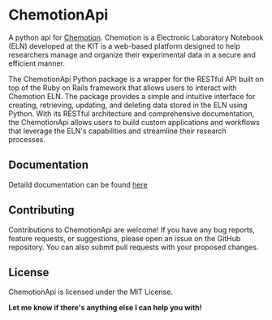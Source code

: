 # ChemotionApi

A python api for [Chemotion](https://chemotion.net/). Chemotion is a Electronic Laboratory Notebook (ELN) developed at
the KIT is a web-based platform designed to help researchers manage and organize their experimental data in a secure and
efficient manner.

The ChemotionApi Python package is a wrapper for the RESTful API built on top of the Ruby on Rails
framework that allows users to interact with Chemotion ELN. The package provides a simple and intuitive
interface for creating, retrieving, updating, and deleting data stored in the ELN using Python. With
its RESTful architecture and comprehensive documentation, the ChemotionApi allows users to build custom applications and
workflows that leverage the ELN's capabilities and streamline their research processes.

## Documentation

Detaild documentation can be found [here](https://chemotionapi.readthedocs.io/en/main/)

## Contributing

Contributions to ChemotionApi are welcome! If you have any bug reports, feature requests, or suggestions, please
open an issue on the GitHub repository. You can also submit
pull requests with your proposed changes.

## License

ChemotionApi is licensed under the MIT License.

**Let me know if there's anything else I can help you with!**
